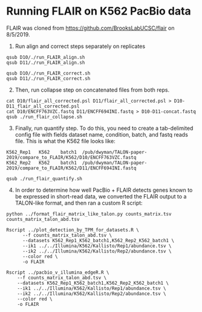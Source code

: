 # Running FLAIR on K562 PacBio data

FLAIR was cloned from https://github.com/BrooksLabUCSC/flair on 8/5/2019.

1. Run align and correct steps separately on replicates
```
qsub D10/./run_FLAIR_align.sh
qsub D11/./run_FLAIR_align.sh
```
```
qsub D10/./run_FLAIR_correct.sh
qsub D11/./run_FLAIR_correct.sh
```
2. Then, run collapse step on concatenated files from both reps.
```
cat D10/flair_all_corrected.psl D11/flair_all_corrected.psl > D10-D11_flair_all_corrected.psl
cat D10/ENCFF763VZC.fastq D11/ENCFF694INI.fastq > D10-D11-concat.fastq
qsub ./run_flair_collapse.sh
```
3. Finally, run quantify step. To do this, you need to create a tab-delimited config file with fields dataset name, condition, batch, and fastq reads file. This is what the K562 file looks like:
```
K562_Rep1	K562	batch1	/pub/dwyman/TALON-paper-2019/compare_to_FLAIR/K562/D10/ENCFF763VZC.fastq
K562_Rep2	K562	batch1	/pub/dwyman/TALON-paper-2019/compare_to_FLAIR/K562/D11/ENCFF694INI.fastq
```
```
qsub ./run_flair_quantify.sh
```

4. In order to determine how well PacBio + FLAIR detects genes known to be expressed in short-read data, we converted the FLAIR output to a TALON-like format, and then ran a custom R script:
```
python ../format_flair_matrix_like_talon.py counts_matrix.tsv counts_matrix_talon_abd.tsv

Rscript ../plot_detection_by_TPM_for_datasets.R \
      --f counts_matrix_talon_abd.tsv \
      --datasets K562_Rep1_K562_batch1,K562_Rep2_K562_batch1 \
      --ik1 ../../Illumina/K562/Kallisto/Rep1/abundance.tsv \
      --ik2 ../../Illumina/K562/Kallisto/Rep2/abundance.tsv \
      --color red \
      -o FLAIR

Rscript ../pacbio_v_illumina_edgeR.R \
    --f counts_matrix_talon_abd.tsv \
    --datasets K562_Rep1_K562_batch1,K562_Rep2_K562_batch1 \
    --ik1 ../../Illumina/K562/Kallisto/Rep1/abundance.tsv \
    --ik2 ../../Illumina/K562/Kallisto/Rep2/abundance.tsv \
    --color red \
    -o FLAIR
```
